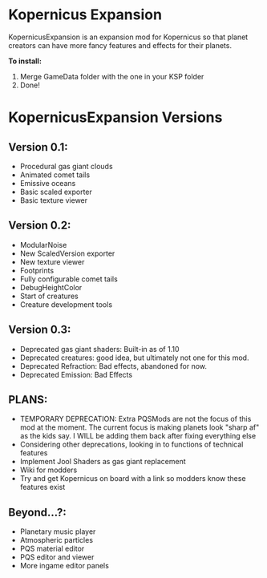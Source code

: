 Kopernicus Expansion
====================

KopernicusExpansion is an expansion mod for Kopernicus so that planet creators can have more fancy features and effects for their planets.

**To install:**

1. Merge GameData folder with the one in your KSP folder
2. Done!

KopernicusExpansion Versions
===========================

Version 0.1:
------------

- Procedural gas giant clouds
- Animated comet tails
- Emissive oceans
- Basic scaled exporter
- Basic texture viewer

Version 0.2:
------------

- ModularNoise
- New ScaledVersion exporter
- New texture viewer
- Footprints
- Fully configurable comet tails
- DebugHeightColor
- Start of creatures
- Creature development tools

Version 0.3:
------------
- Deprecated gas giant shaders: Built-in as of 1.10
- Deprecated creatures: good idea, but ultimately not one for this mod.
- Deprecated Refraction: Bad effects, abandoned for now.
- Deprecated Emission: Bad Effects

PLANS:
------
- TEMPORARY DEPRECATION: Extra PQSMods are not the focus of this mod at the moment. The current focus is making planets look "sharp af" as the kids say. I WILL be adding them back after fixing everything else
- Considering other deprecations, looking in to functions of technical features
- Implement Jool Shaders as gas giant replacement
- Wiki for modders
- Try and get Kopernicus on board with a link so modders know these features exist


Beyond...?:
-------

- Planetary music player
- Atmospheric particles
- PQS material editor
- PQS editor and viewer
- More ingame editor panels

